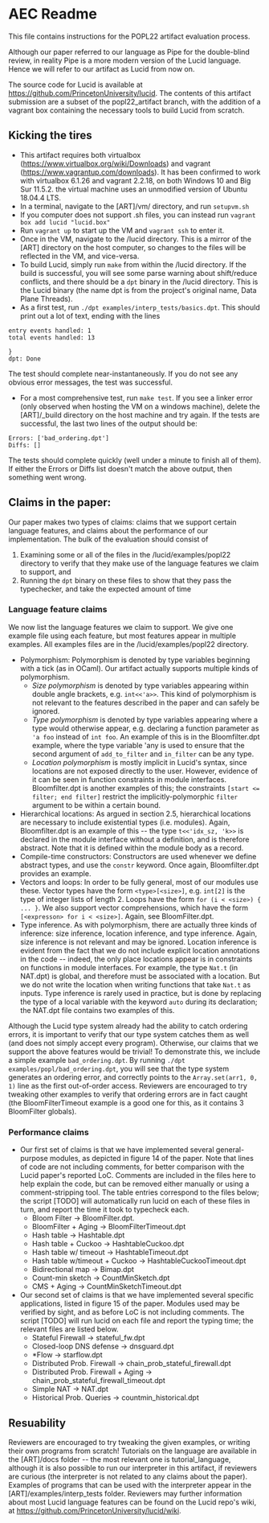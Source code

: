 # AEC Readme
This file contains instructions for the POPL22 artifact evaluation process.

Although our paper referred to our language as Pipe for the double-blind
review, in reality Pipe is a more modern version of the Lucid language. Hence we will
refer to our artifact as Lucid from now on.

The source code for Lucid is available at https://github.com/PrincetonUniversity/lucid.
The contents of this artifact submission are a subset of the popl22_artifact branch, with the addition of
a vagrant box containing the necessary tools to build Lucid from scratch.

## Kicking the tires
* This artifact requires both virtualbox (https://www.virtualbox.org/wiki/Downloads) and vagrant (https://www.vagrantup.com/downloads). It has been confirmed to work with virtualbox 6.1.26 and vagrant 2.2.18, on both Windows 10 and Big Sur 11.5.2. the virtual machine uses an unmodified version of Ubuntu 18.04.4 LTS.
* In a terminal, navigate to the [ART]/vm/ directory, and run `setupvm.sh`
* If you computer does not support .sh files, you can instead run `vagrant box add lucid "lucid.box"`
* Run `vagrant up` to start up the VM and `vagrant ssh` to enter it.
* Once in the VM, navigate to the /lucid directory. This is a mirror of the [ART] directory on the host computer,
so changes to the files will be reflected in the VM, and vice-versa.
* To build Lucid, simply run `make` from within the /lucid directory. If the build is successful, you
will see some parse warning about shift/reduce conflicts, and there should be a `dpt` binary in the /lucid directory.
This is the Lucid binary (the name dpt is from the project's original name, Data Plane Threads).
* As a first test, run `./dpt examples/interp_tests/basics.dpt`. This should print out a lot of text, ending with the lines

```
entry events handled: 1
total events handled: 13

}
dpt: Done
```
The test should complete near-instantaneously. If you do not see any obvious error messages, the test was successful.
* For a most comprehensive test, run `make test`. If you see a linker error (only observed when hosting the VM on a windows machine), delete the [ART]/_build directory on the host machine and try again. If the tests are successful, the last two
lines of the output should be:

```
Errors: ['bad_ordering.dpt']
Diffs: []
```
The tests should complete quickly (well under a minute to finish all of them). If either the Errors or Diffs list doesn't match the above output, then something went wrong.

## Claims in the paper:
Our paper makes two types of claims: claims that we support certain language features, and claims about
the performance of our implementation. The bulk of the evaluation should consist of
1. Examining some or all of the files in the /lucid/examples/popl22 directory to verify that they make use of the language features we claim to support, and
2. Running the `dpt` binary on these files to show that they pass the typechecker, and take the expected amount of time

### Language feature claims
We now list the language features we claim to support. We give one example file using each feature, but most features appear in
multiple examples. All examples files are in the /lucid/examples/popl22 directory.
* Polymorphism: Polymorphism is denoted by type variables beginning with a tick (as in OCaml). Our artifact actually supports
multiple kinds of polymorphism.
  * _Size polymorphism_ is denoted by type variables appearing within double angle brackets, e.g. `int<<'a>>`. This kind of polymorphism is not relevant to the features described in the paper and can safely be ignored.
  * _Type polymorphism_ is denoted by type variables appearing where a type would otherwise appear, e.g. declaring a function parameter as `'a foo` instead of `int foo`. An example of this is in the Bloomfilter.dpt example, where the type variable 'any is used to ensure that the second argument of `add_to_filter` and `in_filter` can be any type.
  * _Location polymorphism_ is mostly implicit in Lucid's syntax, since locations are not exposed directly to the user. However, evidence of it can be seen in function constraints in module interfaces. Bloomfilter.dpt is another examples of this; the constraints `[start <= filter; end filter]` restrict the implicitly-polymorphic `filter` argument to be within a certain bound.
* Hierarchical locations: As argued in section 2.5, hierarchical locations are necessary to include existential types (i.e. modules). Again, Bloomfilter.dpt is an example of this -- the type `t<<'idx_sz, 'k>>` is declared in the module interface without a definition, and is therefore abstract. Note that it is defined within the module body as a record.
* Compile-time constructors: Constructors are used whenever we define abstract types, and use the `constr` keyword. Once again, Bloomfilter.dpt provides an example.
* Vectors and loops: In order to be fully general, most of our modules use these. Vector types have the form `<type>[<size>]`, e.g. `int[2]` is the type of integer lists of length 2. Loops have the form `for (i < <size>) { ... }`. We also support vector comprehensions, which have the form `[<expresson> for i < <size>]`. Again, see BloomFilter.dpt.
* Type inference. As with polymorphism, there are actually three kinds of inference: size inference, location inference, and type inference. Again, size inference is not relevant and may be ignored. Location inference is evident from the fact that we do not include explicit location annotations in the code -- indeed, the only place locations appear is in constraints on functions in module interfaces. For example, the type `Nat.t` (in NAT.dpt) is global, and therefore must be associated with a location. But we do not write the location when writing functions that take `Nat.t` as inputs. Type inference is rarely used in practice, but is done by replacing the type of a local variable with the keyword `auto` during its declaration; the NAT.dpt file contains two examples of this.

Although the Lucid type system already had the ability to catch ordering errors, it is important to verify that our type system
catches them as well (and does not simply accept every program). Otherwise, our claims that we support the above features
would be trivial! To demonstrate this, we include a simple example `bad_ordering.dpt`. By running `./dpt examples/popl/bad_ordering.dpt`, you will see that the type system generates an ordering error, and correctly points to the `Array.set(arr1, 0, 1)` line as the first out-of-order access. Reviewers are encouraged to try tweaking other examples to verify that ordering errors are in fact caught (the BloomFilterTimeout example is a good one for this, as it contains 3 BloomFilter globals).

### Performance claims
* Our first set of claims is that we have implemented several general-purpose modules, as depicted in figure 14 of the paper. Note that lines of code are not including comments, for better comparison with the Lucid paper's reported LoC. Comments are included in the files here to help explain the code, but can be removed either manually or using a comment-stripping tool. The table entries correspond to the files below; the script [TODO] will automatically run lucid on each of these files in turn, and report the time it took to typecheck each.
  * Bloom Filter -> BloomFilter.dpt.
  * BloomFilter + Aging -> BloomFilterTimeout.dpt
  * Hash table -> Hashtable.dpt
  * Hash table + Cuckoo -> HashtableCuckoo.dpt
  * Hash table w/ timeout -> HashtableTimeout.dpt
  * Hash table w/timeout + Cuckoo -> HashtableCuckooTimeout.dpt
  * Bidirectional map -> Bimap.dpt
  * Count-min sketch -> CountMinSketch.dpt
  * CMS + Aging -> CountMinSketchTimeout.dpt
* Our second set of claims is that we have implemented several specific applications, listed in figure 15 of the paper. Modules used may be verified by sight, and as before LoC is not including comments. The script [TODO] will run lucid on each file and report the typing time; the relevant files are listed below.
  * Stateful Firewall -> stateful_fw.dpt
  * Closed-loop DNS defense -> dnsguard.dpt
  * *Flow -> starflow.dpt
  * Distributed Prob. Firewall -> chain_prob_stateful_firewall.dpt
  * Distributed Prob. Firewall + Aging -> chain_prob_stateful_firewall_timeout.dpt
  * Simple NAT -> NAT.dpt
  * Historical Prob. Queries -> countmin_historical.dpt

## Resuability
Reviewers are encouraged to try tweaking the given examples, or writing their own programs from scratch! Tutorials on the language are available in the [ART]/docs folder -- the most relevant one is tutorial_language, although it is also possible to run our interpreter in this artifact, if reviewers are curious (the interpreter is not related to any claims about the paper). Examples of programs that can be used with the interpreter appear in the [ART]/examples/interp_tests folder. Reviewers may further information about most Lucid language features can be found on the Lucid repo's wiki, at https://github.com/PrincetonUniversity/lucid/wiki.
